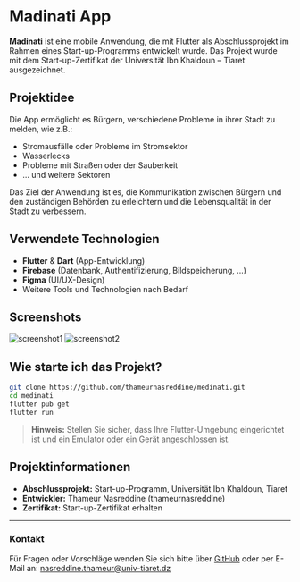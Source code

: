 # Madinati App

**Madinati** ist eine mobile Anwendung, die mit Flutter als Abschlussprojekt im Rahmen eines Start-up-Programms entwickelt wurde. Das Projekt wurde mit dem Start-up-Zertifikat der Universität Ibn Khaldoun – Tiaret ausgezeichnet.

## Projektidee

Die App ermöglicht es Bürgern, verschiedene Probleme in ihrer Stadt zu melden, wie z.B.:
- Stromausfälle oder Probleme im Stromsektor
- Wasserlecks
- Probleme mit Straßen oder der Sauberkeit
- ... und weitere Sektoren

Das Ziel der Anwendung ist es, die Kommunikation zwischen Bürgern und den zuständigen Behörden zu erleichtern und die Lebensqualität in der Stadt zu verbessern.

## Verwendete Technologien

- **Flutter** & **Dart** (App-Entwicklung)
- **Firebase** (Datenbank, Authentifizierung, Bildspeicherung, ...)
- **Figma** (UI/UX-Design)
- Weitere Tools und Technologien nach Bedarf

## Screenshots



![screenshot1](assets/screenshots/screenshot1.png)
![screenshot2](assets/screenshots/screenshot2.png)

## Wie starte ich das Projekt?

```bash
git clone https://github.com/thameurnasreddine/medinati.git
cd medinati
flutter pub get
flutter run
```

> **Hinweis:** Stellen Sie sicher, dass Ihre Flutter-Umgebung eingerichtet ist und ein Emulator oder ein Gerät angeschlossen ist.

## Projektinformationen

- **Abschlussprojekt:** Start-up-Programm, Universität Ibn Khaldoun, Tiaret
- **Entwickler:** Thameur Nasreddine (thameurnasreddine)
- **Zertifikat:** Start-up-Zertifikat erhalten

---

### Kontakt

Für Fragen oder Vorschläge wenden Sie sich bitte über [GitHub](https://github.com/thameurnasreddine) oder per E-Mail an: nasreddine.thameur@univ-tiaret.dz
